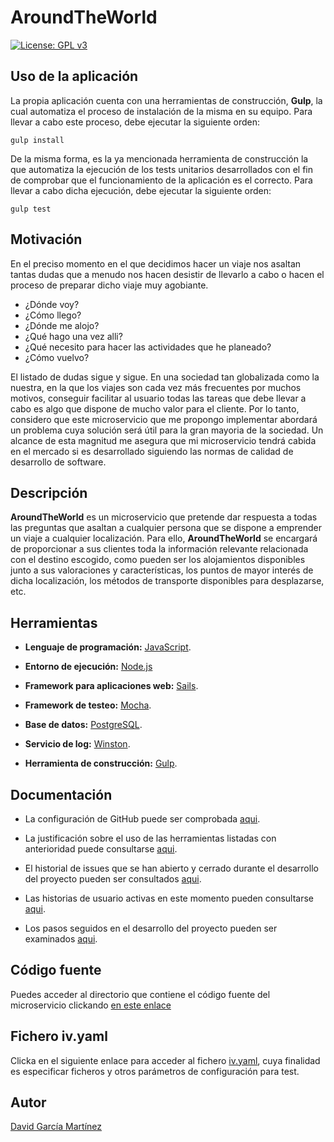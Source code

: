 # AroundTheWorld
[![License: GPL v3](https://img.shields.io/badge/License-GPLv3-blue.svg)](https://www.gnu.org/licenses/gpl-3.0)

## Uso de la aplicación
La propia aplicación cuenta con una herramientas de construcción, **Gulp**, la cual automatiza el proceso de instalación de la misma en su equipo. Para llevar a cabo este proceso, debe ejecutar la siguiente orden:

`gulp install`

De la misma forma, es la ya mencionada herramienta de construcción la que automatiza la ejecución de los tests unitarios desarrollados con el fin de comprobar que el funcionamiento de la aplicación es el correcto. Para llevar a cabo dicha ejecución, debe ejecutar la siguiente orden:

`gulp test`

## Motivación
En el preciso momento en el que decidimos hacer un viaje nos asaltan tantas dudas que a menudo nos hacen desistir de llevarlo a cabo o hacen el proceso de preparar dicho viaje muy agobiante. 

- ¿Dónde voy? 
- ¿Cómo llego? 
- ¿Dónde me alojo? 
- ¿Qué hago una vez alli? 
- ¿Qué necesito para hacer las actividades que he planeado? 
- ¿Cómo vuelvo?

El listado de dudas sigue y sigue. En una sociedad tan globalizada como la nuestra, en la que los viajes son cada vez más frecuentes por muchos motivos, conseguir facilitar al usuario todas las tareas que debe llevar a cabo es algo que dispone de mucho valor para el cliente. Por lo tanto, considero que este microservicio que me propongo implementar abordará un problema cuya solución será útil para la gran mayoria de la sociedad. Un alcance de esta magnitud me asegura que mi microservicio tendrá cabida en el mercado si es desarrollado siguiendo las normas de calidad de desarrollo de software.

## Descripción
**AroundTheWorld** es un microservicio que pretende dar respuesta a todas las preguntas que asaltan a cualquier persona que se dispone a emprender un viaje a cualquier localización. Para ello, **AroundTheWorld** se encargará de proporcionar a sus clientes toda la información relevante relacionada con el destino escogido, como pueden ser los alojamientos disponibles junto a sus valoraciones y características, los puntos de mayor interés de dicha localización, los métodos de transporte disponibles para desplazarse, etc.

## Herramientas
- **Lenguaje de programación:** [JavaScript](https://www.javascript.com/).

- **Entorno de ejecución:** [Node.js](https://nodejs.org/es/)

- **Framework para aplicaciones web:** [Sails](https://sailsjs.com/). 

- **Framework de testeo:** [Mocha](https://mochajs.org/).

- **Base de datos:** [PostgreSQL](https://www.postgresql.org/).

- **Servicio de log:** [Winston](https://github.com/winstonjs/winston).

- **Herramienta de construcción:** [Gulp](https://gulpjs.com/).

## Documentación
- La configuración de GitHub puede ser comprobada [aqui](documentos/configGit.md).

- La justificación sobre el uso de las herramientas listadas con anterioridad puede consultarse [aqui](https://github.com/Davidspace/AroundTheWorld/blob/master/docs/herramientas.md).

- El historial de issues que se han abierto y cerrado durante el desarrollo del proyecto pueden ser consultados [aqui](https://github.com/Davidspace/AroundTheWorld/issues).

- Las historias de usuario activas en este momento pueden consultarse [aqui](https://github.com/Davidspace/AroundTheWorld/issues?q=is%3Aopen+is%3Aissue+label%3Auser-stories).

- Los pasos seguidos en el desarrollo del proyecto pueden ser examinados [aqui](https://github.com/Davidspace/AroundTheWorld/blob/master/docs/pasos.md).

## Código fuente
Puedes acceder al directorio que contiene el código fuente del microservicio clickando [en este enlace](https://github.com/Davidspace/AroundTheWorld/tree/master/src)

## Fichero iv.yaml
Clicka en el siguiente enlace para acceder al fichero [iv.yaml](https://github.com/Davidspace/AroundTheWorld/blob/master/iv.yaml), cuya finalidad es especificar ficheros y otros parámetros de configuración para test. 

## Autor
[David García Martínez](https://github.com/Davidspace)
